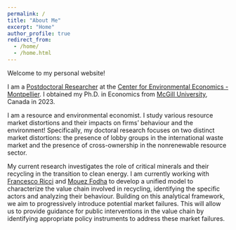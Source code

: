 ```yaml
---
permalink: /
title: "About Me"
excerpt: "Home"
author_profile: true
redirect_from: 
  - /home/
  - /home.html
---
```

<!-- Google tag (gtag.js) -->
<script async src="https://www.googletagmanager.com/gtag/js?id=G-JL2ZY530JC"></script>
<script>
  window.dataLayer = window.dataLayer || [];
  function gtag(){dataLayer.push(arguments);}
  gtag('js', new Date());

  gtag('config', 'G-JL2ZY530JC');
</script>

Welcome to my personal website!

I am a [Postdoctoral Researcher](https://www.cee-m.fr/member/dai-miao/) at the [Center for Environmental Economics - Montpellier](https://www.cee-m.fr/). I obtained my Ph.D. in Economics from [McGill University](https://www.mcgill.ca/), Canada in 2023.

I am a resource and environmental economist. I study various resource market distortions and their impacts on firms’ behaviour and the environment! Specifically, my doctoral research focuses on two distinct market distortions: the presence of lobby groups in the international waste market and the presence of cross-ownership in the nonrenewable resource sector. 

My current research investigates the role of critical minerals and their recycling in the transition to clean energy. I am currently working with [Francesco Ricci](https://sites.google.com/view/francescoricci) and [Mouez Fodha](https://www.pantheonsorbonne.fr/page-perso/fodha) to develop a unified model to characterize the value chain involved in recycling, identifying the specific actors and analyzing their behaviour. Building on this analytical framework, we aim to progressively introduce potential market failures. This will allow us to provide guidance for public interventions in the value chain by identifying appropriate policy instruments to address these market failures. 



<!-- I will join the [School of Economics](http://eco.hust.edu.cn/) at [Huazhong University of Science and Technology](http://english.hust.edu.cn/) as an Assistant Professor in the summer of 2023. Ph.D. candidate at the [Department of Economics](https://www.mcgill.ca/economics/), [McGill University](https://www.mcgill.ca/), Canada. I expect to graduate in 2023. My research lies at the crossroads of Environmental and Resource Economics, Industrial Organization, International Trade and Political Economy. focuses on resource market imperfections caused by political lobbying and cross-ownership and their impacts on firm behaviour and the environment.
such as the emergence of natural monopoly at the stage of the recovery, negative externalities of primary production and waste disposal, positive externalities due to recycling, etc. This will a-->



